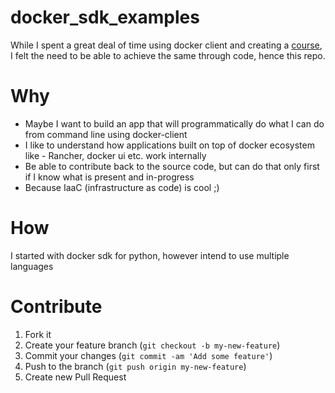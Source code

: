 # docker_sdk_examples
While I spent a great deal of time using docker client and creating a [course](https://github.com/machzqcq/docker-for-all),
I felt the need to be able to achieve the same through code, hence this repo.

# Why

- Maybe I want to build an app that will programmatically do what I can do from command line using docker-client
- I like to understand how applications built on top of docker ecosystem like - Rancher, docker ui etc. work internally
- Be able to contribute back to the source code, but can do that only first if I know what is present and in-progress
- Because IaaC (infrastructure as code) is cool ;)

# How
I started with docker sdk for python, however intend to use multiple languages

# Contribute

1. Fork it
2. Create your feature branch (`git checkout -b my-new-feature`)
3. Commit your changes (`git commit -am 'Add some feature'`)
4. Push to the branch (`git push origin my-new-feature`)
5. Create new Pull Request
